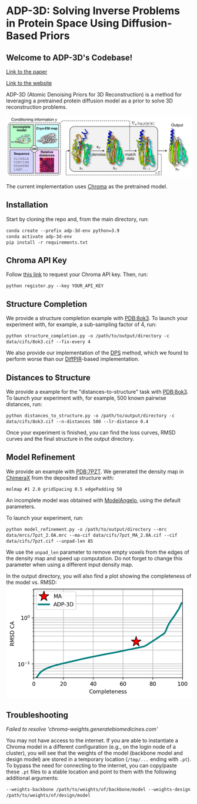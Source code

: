 # ADP-3D: Solving Inverse Problems in Protein Space Using Diffusion-Based Priors

## Welcome to ADP-3D's Codebase!

[Link to the paper](https://arxiv.org/abs/2406.04239)

[Link to the website](https://axel-levy.github.io/adp-3d/)

ADP-3D (Atomic Denoising Priors for 3D Reconstruction) is a method for leveraging a pretrained protein diffusion model as a prior to solve 3D reconstruction problems.

![method](images/method_white.png)

The current implementation uses [Chroma](https://generatebiomedicines.com/chroma) as the pretrained model.

## Installation

Start by cloning the repo and, from the main directory, run:
```
conda create --prefix adp-3d-env python=3.9
conda activate adp-3d-env
pip install -r requirements.txt
```

## Chroma API Key

Follow [this link](https://chroma-weights.generatebiomedicines.com/) to request your Chroma API key. Then, run:
```
python register.py --key YOUR_API_KEY
```

## Structure Completion

We provide a structure completion example with [PDB:8ok3](https://www.rcsb.org/structure/8OK3). To launch your experiment with, for example, a sub-sampling factor of 4, run:
```
python structure_completion.py -o /path/to/output/directory -c data/cifs/8ok3.cif --fix-every 4
```

We also provide our implementation of the [DPS](https://openreview.net/forum?id=OnD9zGAGT0k) method, which we found to perform worse than our [DiffPIR](https://yuanzhi-zhu.github.io/DiffPIR/)-based implementation.

## Distances to Structure

We provide a example for the "distances-to-structure" task with [PDB:8ok3](https://www.rcsb.org/structure/8OK3). To launch your experiment with, for example, 500 known pairwise distances, run:
```
python distances_to_structure.py -o /path/to/output/directory -c data/cifs/8ok3.cif --n-distances 500 --lr-distance 0.4
```

Once your experiment is finished, you can find the loss curves, RMSD curves and the final structure in the output directory.

## Model Refinement

We provide an example with [PDB:7PZT](https://www.rcsb.org/structure/7PZT). We generated the density map in [ChimeraX](https://www.cgl.ucsf.edu/chimerax/) from the deposited structure with:
```
molmap #1 2.0 gridSpacing 0.5 edgePadding 50
```

An incomplete model was obtained with [ModelAngelo](https://github.com/3dem/model-angelo), using the default parameters.

To launch your experiment, run:
```
python model_refinement.py -o /path/to/output/directory --mrc data/mrcs/7pzt_2.0A.mrc --ma-cif data/cifs/7pzt_MA_2.0A.cif --cif data/cifs/7pzt.cif --unpad-len 85
```
We use the `unpad_len` parameter to remove empty voxels from the edges of the density map and speed up computation. Do not forget to change this parameter when using a different input density map.

In the output directory, you will also find a plot showing the completeness of the model vs. RMSD:
![rmsd](images/rmsd_ca_vs_completeness.png)

## Troubleshooting

*Failed to resolve 'chroma-weights.generatebiomedicines.com'*

You may not have access to the internet. If you are able to instantiate a Chroma model in a different configuration (e.g., on the login node of a cluster), you will see that the weights of the model (backbone model and design model) are stored in a temporary location (`/tmp/...` ending with `.pt`). To bypass the need for connecting to the internet, you can copy/paste these `.pt` files to a stable location and point to them with the following additional arguments:
```
--weights-backbone /path/to/weights/of/backbone/model --weights-design /path/to/weights/of/design/model
```
